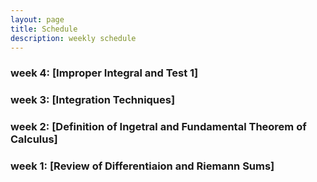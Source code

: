```yaml
---
layout: page
title: Schedule
description: weekly schedule
--- 
```

### week 4: [Improper Integral and Test 1]

### week 3: [Integration Techniques]

### week 2: [Definition of Ingetral and Fundamental Theorem of Calculus]

### week 1: [Review of Differentiaion and Riemann Sums]


